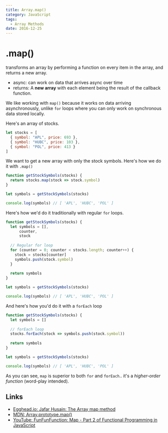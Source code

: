 ```yaml
---
title: Array.map()
category: JavaScript
tags:
  - Array Methods
date: 2016-12-25
---
```


# .map()

transforms an array by performing a function on every item in the array, and returns a new array.

- async: can work on data that arrives async over time
- returns: A **new array** with each element being the result of the callback function.

We like working with `map()` because it works on data arriving asynchronously, unlike `for` loops where you can only work on synchronous data stored locally.


Here's an array of stocks. 

```javascript
let stocks = [
  { symbol: "APL", price: 693 },
  { symbol: "HUBC", price: 103 },
  { symbol: "POL", price: 413 }
]
```
We want to get a new array with only the stock symbols. Here's how we do it with `.map()`

```javascript
function getStockSymbols(stocks) {
  return stocks.map(stock => stock.symbol)
}

let symbols = getStockSymbols(stocks)

console.log(symbols) // [ 'APL', 'HUBC', 'POL' ]
```

Here's how we'd do it traditionally with regular `for` loops.

```javascript
function getStockSymbols(stocks) {
  let symbols = [],
      counter,
      stock
   
  // Regular for loop
  for (counter = 0; counter < stocks.length; counter++) {
    stock = stocks[counter]
    symbols.push(stock.symbol)
  }
  
  return symbols
}

let symbols = getStockSymbols(stocks)

console.log(symbols) // [ 'APL', 'HUBC', 'POL' ]
```

And here's how you'd do it with a `forEach` loop

```javascript
function getStockSymbols(stocks) {
  let symbols = []
  
  // forEach loop
  stocks.forEach(stock => symbols.push(stock.symbol))
  
  return symbols
}

let symbols = getStockSymbols(stocks)

console.log(symbols) // [ 'APL', 'HUBC', 'POL' ]
```

As you can see, `map` is superior to both `for` and `forEach`..  it's a _higher-order function_ (word-play intended).

Links
---
- [Egghead.io: Jafar Husain: The Array map method](https://egghead.io/lessons/javascript-the-array-map-method)
- [MDN: Array.prototype.map()](https://developer.mozilla.org/en-US/docs/Web/JavaScript/Reference/Global_Objects/Array/map)
- [YouTube: FunFunFunction: Map - Part 2 of Functional Programming in JavaScript](https://www.youtube.com/watch?v=bCqtb-Z5YGQ&t=89s)